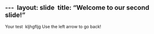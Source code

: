 ---  
layout: slide  
title: “Welcome to our second slide!”
---
Your test  kljhgfljg
Use the left arrow to go back! 
